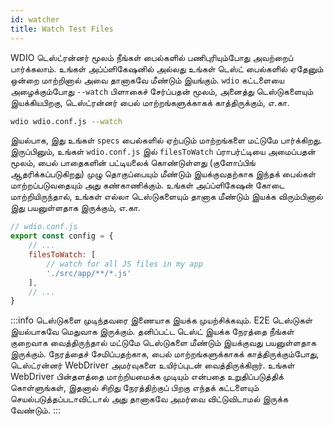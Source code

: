 ```yaml
---
id: watcher
title: Watch Test Files
---
```


WDIO டெஸ்ட்ரன்னர் மூலம் நீங்கள் பைல்களில் பணிபுரியும்போது அவற்றைப் பார்க்கலாம். உங்கள் அப்ப்ளிகேஷனில் அல்லது உங்கள் டெஸ்ட் பைல்களில் ஏதேனும் ஒன்றை மாற்றினால் அவை தானாகவே மீண்டும் இயங்கும். `wdio` கட்டளையை அழைக்கும்போது `--watch` பிளாகைச் சேர்ப்பதன் மூலம், அனைத்து டெஸ்டுகளையும் இயக்கியபிறகு, டெஸ்ட்ரன்னர் பைல் மாற்றங்களுக்காகக் காத்திருக்கும், எ.கா.

```sh
wdio wdio.conf.js --watch
```

இயல்பாக, இது உங்கள் `specs` பைல்களில் ஏற்படும் மாற்றங்களை மட்டுமே பார்க்கிறது. இருப்பினும், உங்கள் `wdio.conf.js` இல் `filesToWatch` ப்ராபர்ட்டியை அமைப்பதன் மூலம், பைல் பாதைகளின் பட்டியலைக் கொண்டுள்ளது (குளோப்பிங் ஆதரிக்கப்படுகிறது) முழு தொகுப்பையும் மீண்டும் இயக்குவதற்காக இந்தக் பைல்கள் மாற்றப்படுவதையும் அது கண்காணிக்கும். உங்கள் அப்ப்ளிகேஷன் கோடை மாற்றியிருந்தால், உங்கள் எல்லா டெஸ்டுகளையும் தானாக மீண்டும் இயக்க விரும்பினால் இது பயனுள்ளதாக இருக்கும், எ.கா.

```js
// wdio.conf.js
export const config = {
    // ...
    filesToWatch: [
        // watch for all JS files in my app
        './src/app/**/*.js'
    ],
    // ...
}
```

:::info
டெஸ்டுகளை முடிந்தவரை இணையாக இயக்க முயற்சிக்கவும். E2E டெஸ்டுகள் இயல்பாகவே மெதுவாக இருக்கும். தனிப்பட்ட டெஸ்ட் இயக்க நேரத்தை நீங்கள் குறைவாக வைத்திருந்தால் மட்டுமே டெஸ்டுகளை மீண்டும் இயக்குவது பயனுள்ளதாக இருக்கும். நேரத்தைச் சேமிப்பதற்காக, பைல் மாற்றங்களுக்காகக் காத்திருக்கும்போது, டெஸ்ட்ரன்னர் WebDriver அமர்வுகளை உயிர்ப்புடன் வைத்திருக்கிறார். உங்கள் WebDriver பின்தளத்தை மாற்றியமைக்க முடியும் என்பதை உறுதிப்படுத்திக் கொள்ளுங்கள், இதனால் சிறிது நேரத்திற்குப் பிறகு எந்தக் கட்டளையும் செயல்படுத்தப்படாவிட்டால் அது தானாகவே அமர்வை விட்டுவிடாமல் இருக்க வேண்டும்.
:::
